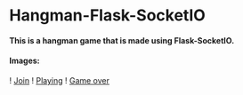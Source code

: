 ﻿# Hangman-Flask-SocketIO
 
 #### This is a hangman game that is made using Flask-SocketIO.
 
 #### Images:
 
 ! [Join](/example-images/join.png)
 ! [Playing](/example-images/play.png)
 ! [Game over](/example-images/game_over.png)
